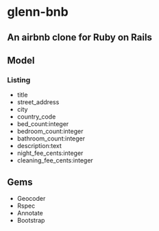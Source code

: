# glenn-bnb
## An airbnb clone for Ruby on Rails

## Model
### Listing
- title
- street_address
- city
- country_code
- bed_count:integer
- bedroom_count:integer
- bathroom_count:integer
- description:text
- night_fee_cents:integer
- cleaning_fee_cents:integer


## Gems
- Geocoder
- Rspec
- Annotate
- Bootstrap